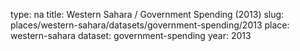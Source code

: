 type: na
title: Western Sahara / Government Spending (2013)
slug: places/western-sahara/datasets/government-spending/2013
place: western-sahara
dataset: government-spending
year: 2013
